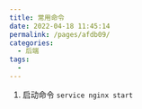 ```yaml
---
title: 常用命令
date: 2022-04-18 11:45:14
permalink: /pages/afdb09/
categories:
  - 后端
tags:
  - 
---
```


1. 启动命令 `service nginx start`


